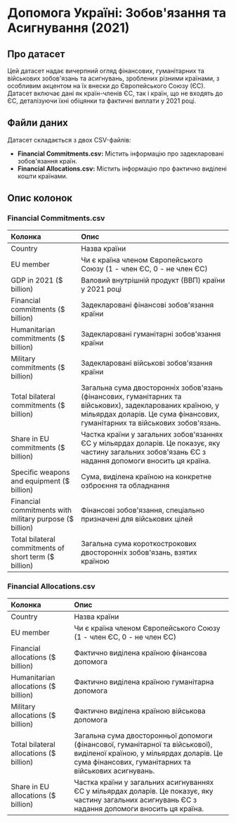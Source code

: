 # Допомога Україні: Зобов'язання та Асигнування (2021)

## Про датасет

Цей датасет надає вичерпний огляд фінансових, гуманітарних та військових зобов'язань та асигнувань, зроблених різними країнами, з особливим акцентом на їх внески до Європейського Союзу (ЄС). Датасет включає дані як країн-членів ЄС, так і країн, що не входять до ЄС, деталізуючи їхні обіцянки та фактичні виплати у 2021 році.

## Файли даних

Датасет складається з двох CSV-файлів:

* **Financial Commitments.csv:** Містить інформацію про задекларовані зобов'язання країн.
* **Financial Allocations.csv:** Містить інформацію про фактично виділені кошти країнами.

## Опис колонок

### Financial Commitments.csv

| Колонка                                          | Опис                                                                                                                                                                                                                                                                                                                                              |
| :------------------------------------------------------ | :---------------------------------------------------------------------------------------------------------------------------------------------------------------------------------------------------------------------------------------------------------------------------------------------------------------------------------------------------- |
| Country                                                 | Назва країни                                                                                                                                                                                                                                                                                                                               |
| EU member                                               | Чи є країна членом Європейського Союзу (1 - член ЄС, 0 - не член ЄС)                                                                                                                                                                                                                                   |
| GDP in 2021 ($ billion)                                 | Валовий внутрішній продукт (ВВП) країни у 2021 році                                                                                                                                                                                                                                                             |
| Financial commitments ($ billion)                       | Задекларовані фінансові зобов'язання країни                                                                                                                                                                                                                                                                    |
| Humanitarian commitments ($ billion)                    | Задекларовані гуманітарні зобов'язання країни                                                                                                                                                                                                                                                                |
| Military commitments ($ billion)                        | Задекларовані військові зобов'язання країни                                                                                                                                                                                                                                                                    |
| Total bilateral commitments ($ billion)                 | Загальна сума двосторонніх зобов'язань (фінансових, гуманітарних та військових), задекларованих країною, у мільярдах доларів. Це сума фінансових, гуманітарних та військових зобов'язань. |
| Share in EU commitments ($ billion)                     | Частка країни у загальних зобов'язаннях ЄС у мільярдах доларів. Це показує, яку частину загальних зобов'язань ЄС з надання допомоги вносить ця країна.                                                                    |
| Specific weapons and equipment ($ billion)              | Сума, виділена країною на конкретне озброєння та обладнання                                                                                                                                                                                                                                        |
| Financial commitments with military purpose ($ billion) | Фінансові зобов'язання, спеціально призначені для військових цілей                                                                                                                                                                                                                          |
| Total bilateral commitments of short term ($ billion)   | Загальна сума короткострокових двосторонніх зобов'язань, взятих країною                                                                                                                                                                                                                |

### Financial Allocations.csv

| Колонка                          | Опис                                                                                                                                                                                                                                                                                                                                |
| :-------------------------------------- | :-------------------------------------------------------------------------------------------------------------------------------------------------------------------------------------------------------------------------------------------------------------------------------------------------------------------------------------- |
| Country                                 | Назва країни                                                                                                                                                                                                                                                                                                                 |
| EU member                               | Чи є країна членом Європейського Союзу (1 - член ЄС, 0 - не член ЄС)                                                                                                                                                                                                                     |
| Financial allocations ($ billion)       | Фактично виділена країною фінансова допомога                                                                                                                                                                                                                                                    |
| Humanitarian allocations ($ billion)    | Фактично виділена країною гуманітарна допомога                                                                                                                                                                                                                                                |
| Military allocations ($ billion)        | Фактично виділена країною військова допомога                                                                                                                                                                                                                                                    |
| Total bilateral allocations ($ billion) | Загальна сума двосторонньої допомоги (фінансової, гуманітарної та військової), виділеної країною, у мільярдах доларів. Це сума фінансових, гуманітарних та військових асигнувань. |
| Share in EU allocations ($ billion)     | Частка країни у загальних асигнуваннях ЄС у мільярдах доларів. Це показує, яку частину загальних асигнувань ЄС з надання допомоги вносить ця країна.                                                        |
